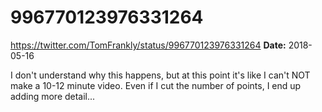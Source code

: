 # 996770123976331264
https://twitter.com/TomFrankly/status/996770123976331264
**Date:** 2018-05-16

I don't understand why this happens, but at this point it's like I can't NOT make a 10-12 minute video. Even if I cut the number of points, I end up adding more detail...
